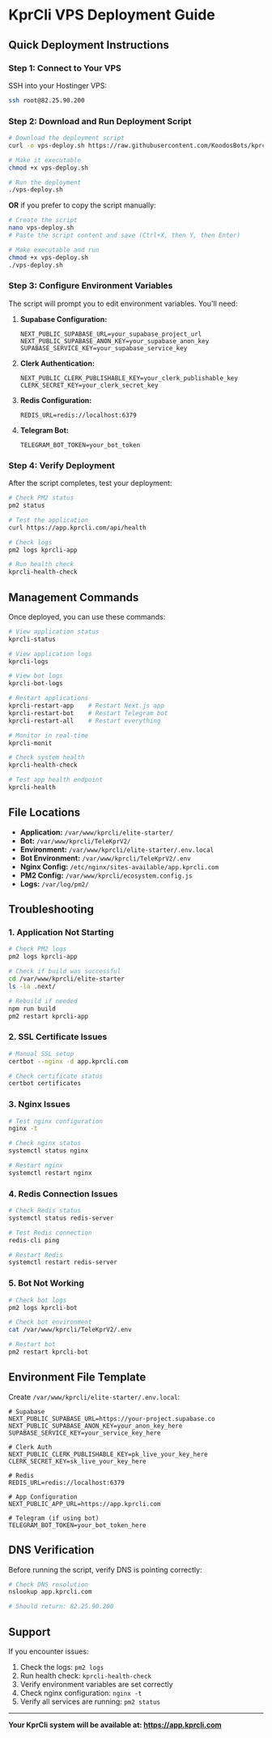 # KprCli VPS Deployment Guide

## Quick Deployment Instructions

### Step 1: Connect to Your VPS

SSH into your Hostinger VPS:
```bash
ssh root@82.25.90.200
```

### Step 2: Download and Run Deployment Script

```bash
# Download the deployment script
curl -o vps-deploy.sh https://raw.githubusercontent.com/KoodosBots/kprcli/main/elite-starter/vps-deploy.sh

# Make it executable
chmod +x vps-deploy.sh

# Run the deployment
./vps-deploy.sh
```

**OR** if you prefer to copy the script manually:

```bash
# Create the script
nano vps-deploy.sh
# Paste the script content and save (Ctrl+X, then Y, then Enter)

# Make executable and run
chmod +x vps-deploy.sh
./vps-deploy.sh
```

### Step 3: Configure Environment Variables

The script will prompt you to edit environment variables. You'll need:

1. **Supabase Configuration:**
   ```
   NEXT_PUBLIC_SUPABASE_URL=your_supabase_project_url
   NEXT_PUBLIC_SUPABASE_ANON_KEY=your_supabase_anon_key
   SUPABASE_SERVICE_KEY=your_supabase_service_key
   ```

2. **Clerk Authentication:**
   ```
   NEXT_PUBLIC_CLERK_PUBLISHABLE_KEY=your_clerk_publishable_key
   CLERK_SECRET_KEY=your_clerk_secret_key
   ```

3. **Redis Configuration:**
   ```
   REDIS_URL=redis://localhost:6379
   ```

4. **Telegram Bot:**
   ```
   TELEGRAM_BOT_TOKEN=your_bot_token
   ```

### Step 4: Verify Deployment

After the script completes, test your deployment:

```bash
# Check PM2 status
pm2 status

# Test the application
curl https://app.kprcli.com/api/health

# Check logs
pm2 logs kprcli-app

# Run health check
kprcli-health-check
```

## Management Commands

Once deployed, you can use these commands:

```bash
# View application status
kprcli-status

# View application logs
kprcli-logs

# View bot logs  
kprcli-bot-logs

# Restart applications
kprcli-restart-app    # Restart Next.js app
kprcli-restart-bot    # Restart Telegram bot
kprcli-restart-all    # Restart everything

# Monitor in real-time
kprcli-monit

# Check system health
kprcli-health-check

# Test app health endpoint
kprcli-health
```

## File Locations

- **Application:** `/var/www/kprcli/elite-starter/`
- **Bot:** `/var/www/kprcli/TeleKprV2/`
- **Environment:** `/var/www/kprcli/elite-starter/.env.local`
- **Bot Environment:** `/var/www/kprcli/TeleKprV2/.env`
- **Nginx Config:** `/etc/nginx/sites-available/app.kprcli.com`
- **PM2 Config:** `/var/www/kprcli/ecosystem.config.js`
- **Logs:** `/var/log/pm2/`

## Troubleshooting

### 1. Application Not Starting
```bash
# Check PM2 logs
pm2 logs kprcli-app

# Check if build was successful
cd /var/www/kprcli/elite-starter
ls -la .next/

# Rebuild if needed
npm run build
pm2 restart kprcli-app
```

### 2. SSL Certificate Issues
```bash
# Manual SSL setup
certbot --nginx -d app.kprcli.com

# Check certificate status
certbot certificates
```

### 3. Nginx Issues
```bash
# Test nginx configuration
nginx -t

# Check nginx status
systemctl status nginx

# Restart nginx
systemctl restart nginx
```

### 4. Redis Connection Issues
```bash
# Check Redis status
systemctl status redis-server

# Test Redis connection
redis-cli ping

# Restart Redis
systemctl restart redis-server
```

### 5. Bot Not Working
```bash
# Check bot logs
pm2 logs kprcli-bot

# Check bot environment
cat /var/www/kprcli/TeleKprV2/.env

# Restart bot
pm2 restart kprcli-bot
```

## Environment File Template

Create `/var/www/kprcli/elite-starter/.env.local`:

```env
# Supabase
NEXT_PUBLIC_SUPABASE_URL=https://your-project.supabase.co
NEXT_PUBLIC_SUPABASE_ANON_KEY=your_anon_key_here
SUPABASE_SERVICE_KEY=your_service_key_here

# Clerk Auth
NEXT_PUBLIC_CLERK_PUBLISHABLE_KEY=pk_live_your_key_here
CLERK_SECRET_KEY=sk_live_your_key_here

# Redis
REDIS_URL=redis://localhost:6379

# App Configuration
NEXT_PUBLIC_APP_URL=https://app.kprcli.com

# Telegram (if using bot)
TELEGRAM_BOT_TOKEN=your_bot_token_here
```

## DNS Verification

Before running the script, verify DNS is pointing correctly:

```bash
# Check DNS resolution
nslookup app.kprcli.com

# Should return: 82.25.90.200
```

## Support

If you encounter issues:

1. Check the logs: `pm2 logs`
2. Run health check: `kprcli-health-check`
3. Verify environment variables are set correctly
4. Check nginx configuration: `nginx -t`
5. Verify all services are running: `pm2 status`

---

**Your KprCli system will be available at: https://app.kprcli.com**